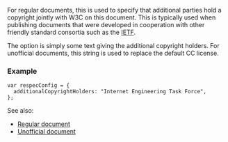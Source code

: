 For regular documents, this is used to specify that additional parties hold a copyright jointly with W3C on this document. This is typically used when publishing documents that were developed in cooperation with other friendly standard consortia such as the [IETF](http://www.ietf.org/). 

The option is simply some text giving the additional copyright holders. For unofficial documents, this string is used to replace the default CC license. 

### Example

```JS
var respecConfig = {
  additionalCopyrightHolders: "Internet Engineering Task Force",
};
```

See also:

 * [Regular document](https://www.w3.org/respec/examples/boilerplate.html?additionalCopyrightHolders=Internet%20Engineering%20Task%20Force)
 * [Unofficial document](https://www.w3.org/respec/examples/boilerplate.html?additionalCopyrightHolders=Copyright%20%C2%A9%201977%20Robin%20Berjon;specStatus=unofficial)